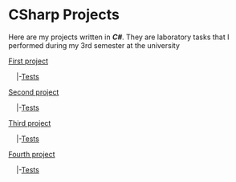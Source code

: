 # CSharp Projects
Here are my projects written in ***C#***. They are laboratory tasks that I performed during my 3rd semester at the university

[First project](https://github.com/chtonad0000/CSharpProjects/tree/main/src/Lab1)

  &nbsp; &nbsp; |-[Tests](https://github.com/chtonad0000/CSharpProjects/tree/main/tests/Lab1.Tests)

[Second project](https://github.com/chtonad0000/CSharpProjects/tree/main/src/Lab2)

  &nbsp; &nbsp; |-[Tests](https://github.com/chtonad0000/CSharpProjects/tree/main/tests/Lab2.Tests)

[Third project](https://github.com/chtonad0000/CSharpProjects/tree/main/src/Lab4)

  &nbsp; &nbsp; |-[Tests](https://github.com/chtonad0000/CSharpProjects/tree/main/tests/Lab4.Tests)

[Fourth project](https://github.com/chtonad0000/CSharpProjects/tree/main/src/Lab5Project)

  &nbsp; &nbsp; |-[Tests](https://github.com/chtonad0000/CSharpProjects/tree/main/tests/Lab5.Tests)
